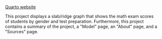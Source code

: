 [Quarto website](https://aadityag2011.quarto.pub/exam-performance-project/)

This project displays a slab/ridge graph that shows the math exam scores of students by gender and test preparation. Furthermore, this project contains a summary of the project, a "Model" page, an "About" page, and a "Sources" page.

